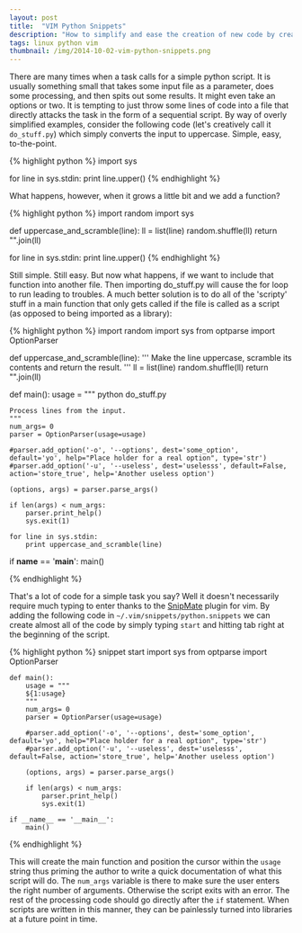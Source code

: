 ```yaml
---
layout: post
title:  "VIM Python Snippets"
description: "How to simplify and ease the creation of new code by creating shortcuts to chunks of code using the vim snippets plugin."
tags: linux python vim
thumbnail: /img/2014-10-02-vim-python-snippets.png
---
```


There are many times when a task calls for a simple python script. It is
usually something small that takes some input file as a parameter, does some
processing, and then spits out some results. It might even take an options or
two. It is tempting to just throw some lines of code into a file that directly
attacks the task in the form of a sequential script. By way of overly simplified
examples, consider the following code (let's creatively call it ``do_stuff.py``)
which simply converts the input to uppercase.  Simple, easy, to-the-point.

{% highlight python %}
import sys

for line in sys.stdin:
    print line.upper()
{% endhighlight %}

What happens, however, when it grows a little bit and we add a function?


{% highlight python %}
import random
import sys

def uppercase_and_scramble(line):
   ll = list(line)
   random.shuffle(ll)
   return "".join(ll)

for line in sys.stdin:
    print line.upper()
{% endhighlight %}

Still simple. Still easy. But now what happens, if we want to include that
function into another file. Then importing do_stuff.py will cause the for
loop to run leading to troubles. A much better solution is to do all of the
'scripty' stuff in a main function that only gets called if the file is called
as a script (as opposed to being imported as a library):

{% highlight python %}
import random
import sys
from optparse import OptionParser

def uppercase_and_scramble(line):
    '''
    Make the line uppercase, scramble its contents and return the result.
    '''
    ll = list(line)
    random.shuffle(ll)
    return "".join(ll)

def main():
    usage = """
    python do_stuff.py

    Process lines from the input.
    """
    num_args= 0
    parser = OptionParser(usage=usage)

    #parser.add_option('-o', '--options', dest='some_option', default='yo', help="Place holder for a real option", type='str')
    #parser.add_option('-u', '--useless', dest='uselesss', default=False, action='store_true', help='Another useless option')

    (options, args) = parser.parse_args()

    if len(args) < num_args:
        parser.print_help()
        sys.exit(1)

    for line in sys.stdin:
        print uppercase_and_scramble(line)

if __name__ == '__main__':
    main()


{% endhighlight %}

That's a lot of code for a simple task you say? Well it doesn't necessarily
require much typing to enter thanks to the
[SnipMate](http://www.vim.org/scripts/script.php?script_id=2540) plugin for
vim. By adding the following code in ``~/.vim/snippets/python.snippets`` we can
create almost all of the code by simply typing ``start`` and hitting tab
right at the beginning of the script.

{% highlight python %}
snippet start
    import sys
    from optparse import OptionParser

    def main():
        usage = """
        ${1:usage}
        """
        num_args= 0
        parser = OptionParser(usage=usage)

        #parser.add_option('-o', '--options', dest='some_option', default='yo', help="Place holder for a real option", type='str')
        #parser.add_option('-u', '--useless', dest='uselesss', default=False, action='store_true', help='Another useless option')

        (options, args) = parser.parse_args()

        if len(args) < num_args:
            parser.print_help()
            sys.exit(1)

    if __name__ == '__main__':
        main()

{% endhighlight %}

This will create the main function and position the cursor within the ``usage`` string 
thus priming the author to write a quick documentation of what this script will do. 
The ``num_args`` variable is there to make sure the user enters the right number of
arguments. Otherwise the script exits with an error. The rest of the processing code
should go directly after the `if` statement. When scripts are written in this manner, 
they can be painlessly turned into libraries at a future point in time.
